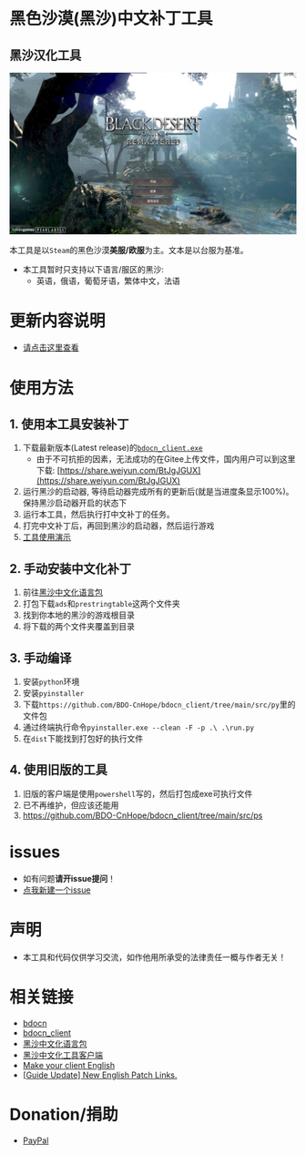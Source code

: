 # 黑色沙漠(黑沙)中文补丁工具
## 黑沙汉化工具
![image](./images/cn1.PNG)


本工具是以`Steam`的黑色沙漠**美服/欧服**为主。文本是以台服为基准。
- 本工具暂时只支持以下语言/服区的黑沙: 
   - 英语，俄语，葡萄牙语，繁体中文，法语 

# 更新内容说明
- [请点击这里查看](./NEWS.md)

# 使用方法
## 1. 使用本工具安装补丁
1. 下载最新版本(Latest release)的[`bdocn_client.exe`](https://github.com/BDO-CnHope/bdocn_client/releases)
    - 由于不可抗拒的因素，无法成功的在Gitee上传文件，国内用户可以到这里下载: [https://share.weiyun.com/BtJgJGUX](https://share.weiyun.com/BtJgJGUX)
2. 运行黑沙的启动器, 等待启动器完成所有的更新后(就是当进度条显示100%)。保持黑沙启动器开启的状态下 
3. 运行本工具，然后执行打中文补丁的任务。
4. 打完中文补丁后，再回到黑沙的启动器，然后运行游戏
5. [工具使用演示](https://cnhope.onehoi.com/bdocn)

## 2. 手动安装中文化补丁
1. 前往[黑沙中文化语言包](https://github.com/BDO-CnHope/bdocn)
2. 打包下载`ads`和`prestringtable`这两个文件夹
3. 找到你本地的黑沙的游戏根目录
4. 将下载的两个文件夹覆盖到目录

## 3. 手动编译
1. 安装`python`环境
2. 安装`pyinstaller`
3. 下载`https://github.com/BDO-CnHope/bdocn_client/tree/main/src/py`里的文件包
4. 通过终端执行命令`pyinstaller.exe --clean -F -p .\ .\run.py`
5. 在`dist`下能找到打包好的执行文件

## 4. 使用旧版的工具
1. 旧版的客户端是使用`powershell`写的，然后打包成exe可执行文件
2. 已不再维护，但应该还能用
3. https://github.com/BDO-CnHope/bdocn_client/tree/main/src/ps

# issues
- 如有问题**请开issue提问**！
- [点我新建一个issue](https://github.com/BDO-CnHope/bdocn_client/issues/new/choose)

# 声明
- 本工具和代码仅供学习交流，如作他用所承受的法律责任一概与作者无关！

# 相关链接
- [bdocn](https://github.com/BDO-CnHope/bdocn)
- [bdocn_client](https://github.com/BDO-CnHope/bdocn_client)
- [黑沙中文化语言包](https://gitee.com/bdo-cnhope/bdocn)
- [黑沙中文化工具客户端](https://gitee.com/bdo-cnhope/bdocn_client)
- [Make your client English](https://steamcommunity.com/sharedfiles/filedetails/?id=1561979491)
- [[Guide Update] New English Patch Links.](https://www.reddit.com/r/blackdesertonline/comments/lrid4g/guide_update_new_english_patch_links/?sort=new)

# Donation/捐助
- [PayPal](https://paypal.me/Naunter)
